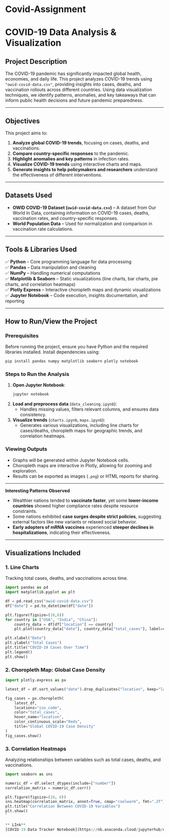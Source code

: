 # Covid-Assignment
# **COVID-19 Data Analysis & Visualization**
## **Project Description**
The COVID-19 pandemic has significantly impacted global health, economies, and daily life. This project analyzes COVID-19 trends using `"owid-covid-data.csv"`, providing insights into cases, deaths, and vaccination rollouts across different countries. Using data visualization techniques, we identify patterns, anomalies, and key takeaways that can inform public health decisions and future pandemic preparedness.

---

## **Objectives**
This project aims to:
1. **Analyze global COVID-19 trends**, focusing on cases, deaths, and vaccinations.
2. **Compare country-specific responses** to the pandemic.
3. **Highlight anomalies and key patterns** in infection rates.
4. **Visualize COVID-19 trends** using interactive charts and maps.
5. **Generate insights to help policymakers and researchers** understand the effectiveness of different interventions.

---

## **Datasets Used**
- **OWID COVID-19 Dataset (`owid-covid-data.csv`)** – A dataset from Our World In Data, containing information on COVID-19 cases, deaths, vaccination rates, and country-specific responses.
- **World Population Data** – Used for normalization and comparison in vaccination rate calculations.

---

## **Tools & Libraries Used**
✅ **Python** – Core programming language for data processing  
✅ **Pandas** – Data manipulation and cleaning  
✅ **NumPy** – Handling numerical computations  
✅ **Matplotlib & Seaborn** – Static visualizations (line charts, bar charts, pie charts, and correlation heatmaps)  
✅ **Plotly Express** – Interactive choropleth maps and dynamic visualizations  
✅ **Jupyter Notebook** – Code execution, insights documentation, and reporting  

---

## **How to Run/View the Project**
### **Prerequisites**
Before running the project, ensure you have Python and the required libraries installed. Install dependencies using:

```bash
pip install pandas numpy matplotlib seaborn plotly notebook
```

### **Steps to Run the Analysis**
1. **Open Jupyter Notebook**:
   ```bash
   jupyter notebook
   ```
2. **Load and preprocess data** (`data_cleaning.ipynb`):
   - Handles missing values, filters relevant columns, and ensures data consistency.
3. **Visualize trends** (`charts.ipynb`, `maps.ipynb`):
   - Generates various visualizations, including line charts for cases/deaths, choropleth maps for geographic trends, and correlation heatmaps.

### **Viewing Outputs**
- Graphs will be generated within Jupyter Notebook cells.
- Choropleth maps are interactive in Plotly, allowing for zooming and exploration.
- Results can be exported as images (`.png`) or HTML reports for sharing.

---

 **Interesting Patterns Observed**
- Wealthier nations tended to **vaccinate faster**, yet some **lower-income countries** showed higher compliance rates despite resource constraints.
- Some nations exhibited **case surges despite strict policies**, suggesting external factors like new variants or relaxed social behavior.
- **Early adopters of mRNA vaccines** experienced **steeper declines in hospitalizations**, indicating their effectiveness.

---

## **Visualizations Included**
### **1. Line Charts**
Tracking total cases, deaths, and vaccinations across time.
```python
import pandas as pd
import matplotlib.pyplot as plt

df = pd.read_csv("owid-covid-data.csv")
df["date"] = pd.to_datetime(df["date"])

plt.figure(figsize=(10,6))
for country in ["USA", "India", "China"]:
    country_data = df[df["location"] == country]
    plt.plot(country_data["date"], country_data["total_cases"], label=country)

plt.xlabel("Date")
plt.ylabel("Total Cases")
plt.title("COVID-19 Cases Over Time")
plt.legend()
plt.show()
```

### **2. Choropleth Map: Global Case Density**
```python
import plotly.express as px

latest_df = df.sort_values("date").drop_duplicates("location", keep="last")

fig_cases = px.choropleth(
    latest_df,
    locations="iso_code",
    color="total_cases",
    hover_name="location",
    color_continuous_scale="Reds",
    title="Global COVID-19 Case Density"
)
fig_cases.show()
```

### **3. Correlation Heatmaps**
Analyzing relationships between variables such as total cases, deaths, and vaccinations.
```python
import seaborn as sns

numeric_df = df.select_dtypes(include=["number"])
correlation_matrix = numeric_df.corr()

plt.figure(figsize=(10, 6))
sns.heatmap(correlation_matrix, annot=True, cmap="coolwarm", fmt=".2f")
plt.title("Correlation Between COVID-19 Variables")
plt.show()
`

** LInk**
[COVID-19 Data Tracker Notebook](https://nb.anaconda.cloud/jupyterhub/user/7539455a-56f0-4bf4-93e8-dff5bbeb97b1/files/COVID-19%20Global/covid19%20Data%20tracker.ipynb)
